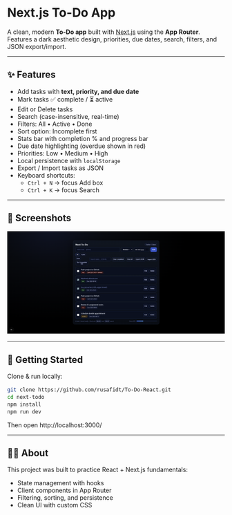 # Next.js To-Do App

A clean, modern **To-Do app** built with [Next.js](https://nextjs.org/) using the **App Router**.  
Features a dark aesthetic design, priorities, due dates, search, filters, and JSON export/import.  

---

## ✨ Features

- Add tasks with **text, priority, and due date**  
- Mark tasks ✅ complete / ⏳ active  
- Edit or Delete tasks  
- Search (case-insensitive, real-time)  
- Filters: All • Active • Done  
- Sort option: Incomplete first  
- Stats bar with completion % and progress bar  
- Due date highlighting (overdue shown in red)  
- Priorities: Low • Medium • High  
- Local persistence with `localStorage`  
- Export / Import tasks as JSON  
- Keyboard shortcuts:  
  - `Ctrl + N` → focus Add box  
  - `Ctrl + K` → focus Search  

---

## 📸 Screenshots

![To-Do App Screenshot](docs/todo-screenshot.png)

---

## 🚀 Getting Started

Clone & run locally:

```bash
git clone https://github.com/rusafidt/To-Do-React.git
cd next-todo
npm install
npm run dev
```
Then open http://localhost:3000/

---

## 🧑‍💻 About

This project was built to practice React + Next.js fundamentals:
- State management with hooks
- Client components in App Router
- Filtering, sorting, and persistence
- Clean UI with custom CSS

